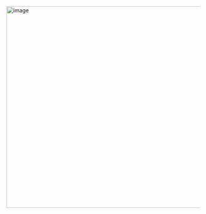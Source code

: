 
<img width="658" height="526" alt="image" src="https://github.com/user-attachments/assets/c77ebdce-ce0c-4cee-8bb5-f2c4ee86adaa" />
